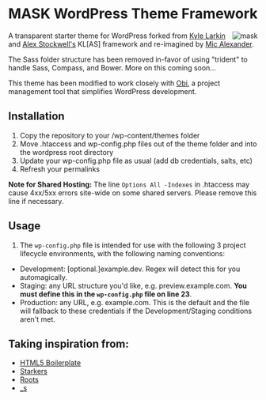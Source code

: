 MASK WordPress Theme Framework
================================
<img align="right" src="https://raw.github.com/micalexander/mask/master/screenshot.png" alt="mask">

A transparent starter theme for WordPress forked from <a href="http://kylelarkin.com/" target="_blank">Kyle Larkin</a> and <a href="http://astockwell.com/" target="_blank">Alex Stockwell's</a> KL[AS] framework and re-imagined by <a href="http://micalexander.com/" target="_blank">Mic Alexander</a>.

The Sass folder structure has been removed in-favor of using "trident" to handle Sass, Compass, and Bower. More on this coming soon...

This theme has been modified to work closely with <a href="https://github.com/micalexander/obi" target="_blank">Obi</a>, a project management tool that simplifies WordPress development.

## Installation
1. Copy the repository to your /wp-content/themes folder
2. Move .htaccess and wp-config.php files out of the theme folder and into the wordpress root directory
3. Update your wp-config.php file as usual (add db credentials, salts, etc)
4. Refresh your permalinks

**Note for Shared Hosting:** The line `Options All -Indexes` in .htaccess may cause 4xx/5xx errors site-wide on some shared servers. Please remove this line if necessary.

## Usage
1. The `wp-config.php` file is intended for use with the following 3 project lifecycle environments, with the following naming conventions:
  - Development: [optional.]example.dev. Regex will detect this for you automagically.
  - Staging: any URL structure you'd like, e.g. preview.example.com. **You must define this in the `wp-config.php` file on line 23**.
  - Production: any URL, e.g. example.com. This is the default and the file will fallback to these credentials if the Development/Staging conditions aren't met.

## Taking inspiration from:
- [HTML5 Boilerplate](http://html5boilerplate.com/)
- [Starkers](http://viewportindustries.com/products/starkers/)
- [Roots](http://www.rootstheme.com/)
- [_s](https://github.com/Automattic/_s)
